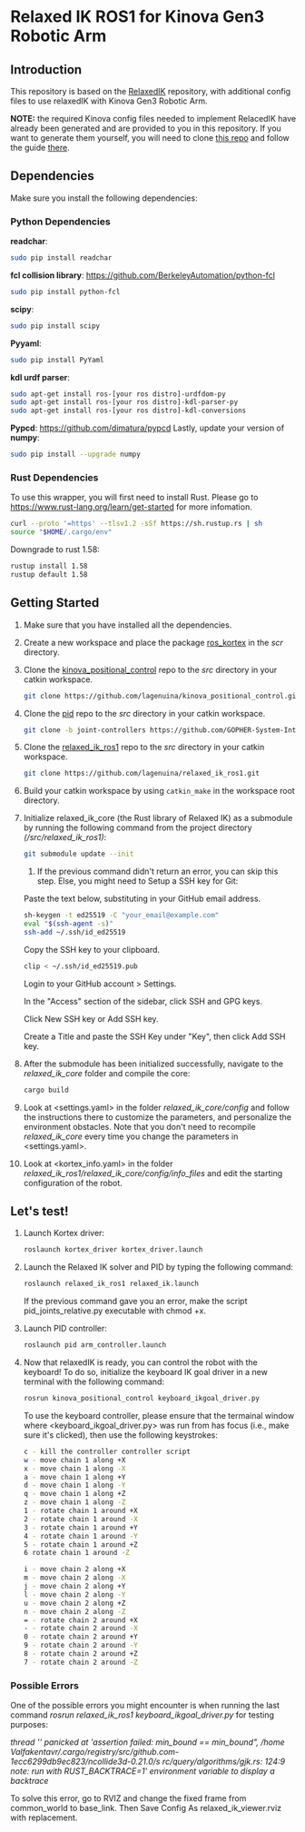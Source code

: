 # Relaxed IK ROS1 for Kinova Gen3 Robotic Arm

## Introduction

This repository is based on the [RelaxedIK](https://github.com/uwgraphics/relaxed_ik) repository, with additional config files to use relaxedIK with Kinova Gen3 Robotic Arm.

**NOTE:** the required Kinova config files needed to implement RelacedIK have already been generated and are provided to you in this repository. If you want to generate them yourself, you will need to clone [this repo](https://github.com/uwgraphics/relaxed_ik.git) and follow the guide [there](https://github.com/uwgraphics/relaxed_ik/blob/dev/src/start_here.py).

## Dependencies

Make sure you install the following dependencies:

### Python Dependencies
**readchar**:
```bash
sudo pip install readchar
```
**fcl collision library**: https://github.com/BerkeleyAutomation/python-fcl
```bash
sudo pip install python-fcl
```
**scipy**:
```bash
sudo pip install scipy
```
**Pyyaml**:
```bash
sudo pip install PyYaml
```
**kdl urdf parser**:
```bash
sudo apt-get install ros-[your ros distro]-urdfdom-py
sudo apt-get install ros-[your ros distro]-kdl-parser-py
sudo apt-get install ros-[your ros distro]-kdl-conversions
```
**Pypcd**: https://github.com/dimatura/pypcd
Lastly, update your version of **numpy**:
```bash
sudo pip install --upgrade numpy
```

### Rust Dependencies
To use this wrapper, you will first need to install Rust. Please go to https://www.rust-lang.org/learn/get-started for more infomation.
```bash
curl --proto '=https' --tlsv1.2 -sSf https://sh.rustup.rs | sh
source "$HOME/.cargo/env"
```
Downgrade to rust 1.58:
```bash
rustup install 1.58 
rustup default 1.58
```

## Getting Started

1. Make sure that you have installed all the dependencies.
1. Create a new workspace and place the package [ros_kortex](https://github.com/Kinovarobotics/ros_kortex) in the *scr* directory.
1. Clone the [kinova_positional_control](https://github.com/lagenuina/kinova_positional_control.git) repo to the *src* directory in your catkin workspace.
    ```bash
    git clone https://github.com/lagenuina/kinova_positional_control.git
    ```
1. Clone the [pid](https://github.com/GOPHER-System-Intergration/kinova_pid.git) repo to the *src* directory in your catkin workspace.
    ```bash
    git clone -b joint-controllers https://github.com/GOPHER-System-Intergration/kinova_pid.git
    ```
1. Clone the [relaxed_ik_ros1](https://github.com/lagenuina/relaxed_ik_ros1.git) repo to the *src* directory in your catkin workspace.
    ```bash
    git clone https://github.com/lagenuina/relaxed_ik_ros1.git
    ```
1. Build your catkin workspace by using `catkin_make` in the workspace root directory. 
1. Initialize relaxed_ik_core (the Rust library of Relaxed IK) as a submodule by running the following command from the project directory *(/src/relaxed_ik_ros1)*:
    ```bash
    git submodule update --init
    ``` 
    
    1. If the previous command didn't return an error, you can skip this step. Else, you might need to Setup a SSH key for Git: 
    
    Paste the text below, substituting in your GitHub email address.
    ```bash
    sh-keygen -t ed25519 -C "your_email@example.com" 
    eval "$(ssh-agent -s)"
    ssh-add ~/.ssh/id_ed25519
    ``` 
    Copy the SSH key to your clipboard.
    ```bash
    clip < ~/.ssh/id_ed25519.pub
    ```

    Login to your GitHub account > Settings.

    In the "Access" section of the sidebar, click SSH and GPG keys.

    Click New SSH key or Add SSH key.

    Create a Title and paste the SSH Key under "Key", then click Add SSH key.

1. After the submodule has been initialized successfully, navigate to the *relaxed_ik_core* folder and compile the core:
    ```bash
    cargo build
    ``` 
1. Look at <settings.yaml> in the folder *relaxed_ik_core/config* and follow the instructions there to customize the parameters, and personalize the environment obstacles. Note that you don't need to recompile *relaxed_ik_core* every time you change the parameters in <settings.yaml>.
1. Look at <kortex_info.yaml> in the folder *relaxed_ik_ros1/relaxed_ik_core/config/info_files* and edit the starting configuration of the robot.

## Let's test!
1. Launch Kortex driver:
    ```bash
    roslaunch kortex_driver kortex_driver.launch
    ```
1. Launch the Relaxed IK solver and PID by typing the following command:
    ```bash
    roslaunch relaxed_ik_ros1 relaxed_ik.launch
    ```
   If the previous command gave you an error, make the script pid_joints_relative.py executable with chmod +x.
1. Launch PID controller:
    ```bash
    roslaunch pid arm_controller.launch
    ```
1. Now that relaxedIK is ready, you can control the robot with the keyboard! To do so, initialize the keyboard IK goal driver in a new terminal with the following command:
    ```bash
    rosrun kinova_positional_control keyboard_ikgoal_driver.py
    ```
    To use the keyboard controller, please ensure that the termainal window where <keyboard_ikgoal_driver.py> was run from has focus (i.e., make sure it's clicked), then use the following keystrokes:
    
    ```bash
    c - kill the controller controller script
    w - move chain 1 along +X
    x - move chain 1 along -X
    a - move chain 1 along +Y
    d - move chain 1 along -Y
    q - move chain 1 along +Z
    z - move chain 1 along -Z
    1 - rotate chain 1 around +X
    2 - rotate chain 1 around -X
    3 - rotate chain 1 around +Y
    4 - rotate chain 1 around -Y
    5 - rotate chain 1 around +Z
    6 rotate chain 1 around -Z

    i - move chain 2 along +X
    m - move chain 2 along -X
    j - move chain 2 along +Y
    l - move chain 2 along -Y
    u - move chain 2 along +Z
    n - move chain 2 along -Z
    = - rotate chain 2 around +X
    - - rotate chain 2 around -X
    0 - rotate chain 2 around +Y
    9 - rotate chain 2 around -Y
    8 - rotate chain 2 around +Z
    7 - rotate chain 2 around -Z
    ```

### Possible Errors

One of the possible errors you might encounter is when running the last command *rosrun relaxed_ik_ros1 keyboard_ikgoal_driver.py* for testing purposes:

*thread '<unnamed>' panicked at 'assertion failed: min_bound == min_bound", /home Valfakentavr/.cargo/registry/src/github.com-1ecc6299db9ec823/ncollide3d-0.21.0/s rc/query/algorithms/gjk.rs: 124:9 note: run with RUST_BACKTRACE=1' environment variable to display a backtrace*

To solve this error, go to RVIZ and change the fixed frame from common_world to base_link. Then Save Config As relaxed_ik_viewer.rviz with replacement.
